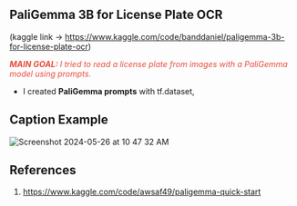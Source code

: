 ## PaliGemma 3B for License Plate OCR

(kaggle link -> https://www.kaggle.com/code/banddaniel/paligemma-3b-for-license-plate-ocr)

<i><span style="color:#e74c3c;"><b>MAIN GOAL: </b> I tried to read a license plate from images with a PaliGemma model using prompts. </span></i>


* I created <b>PaliGemma prompts</b> with tf.dataset,


## Caption Example
![Screenshot 2024-05-26 at 10 47 32 AM](https://github.com/john-fante/my-deep-learning-projects/assets/50263592/efca7ded-4750-4169-b7eb-62bbfe22d026)


## References
1. https://www.kaggle.com/code/awsaf49/paligemma-quick-start
